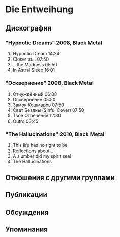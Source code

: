 # Die Entweihung



## Дискография

### "Hypnotic Dreams" 2008, Black Metal

1. Hypnotic Dream  14:24    
2. Closer to...  07:50    
3. ...the Madness  05:50    
4. In Astral Sleep  16:01 

### "Осквернение" 2008, Black Metal

1. Отчуждённый  06:08
2. Осквернение  05:50
3. Замок Кошмаров  07:50  
4. Свет Бездны (Sinful Cover)  07:50    
5. Твоё Oтречение  12:30
6. Outro  03:45 

### "The Hallucinations" 2010, Black Metal

1. This life has no right to be      
2. Reflections about...      
3. A slumber did my spirit seal      
4. The Hallucinations  


## Отношения с другими группами


## Публикации


## Обсуждения


## Упоминания

